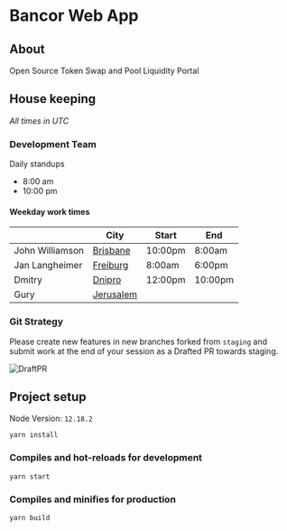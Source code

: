 # Bancor Web App

## About

Open Source Token Swap and Pool Liquidity Portal

## House keeping

_All times in UTC_

### Development Team

Daily standups

- 8:00 am
- 10:00 pm

#### Weekday work times

|                 | City                                                                  | Start   | End     |
| --------------- | --------------------------------------------------------------------- | ------- | ------- |
| John Williamson | [Brisbane](https://www.timeanddate.com/worldclock/australia/)         | 10:00pm | 8:00am  |
| Jan Langheimer  | [Freiburg](https://www.timeanddate.com/worldclock/germany/freiburg)   | 8:00am  | 6:00pm  |
| Dmitry          | [Dnipro](https://www.timeanddate.com/worldclock/ukraine/dnipro)       | 12:00pm | 10:00pm |
| Gury            | [Jerusalem](https://www.timeanddate.com/worldclock/israel/jerusalem)  |         |         |

### Git Strategy

Please create new features in new branches forked from `staging` and submit work at the end of your session as a Drafted PR towards staging.

![DraftPR](https://github.com/bancorprotocol/webapp/raw/master/docs/media/draftPr.png)

## Project setup

Node Version: `12.18.2`

```
yarn install
```

### Compiles and hot-reloads for development

```
yarn start
```

### Compiles and minifies for production

```
yarn build
```
